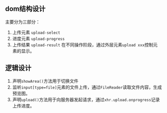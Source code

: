 ## dom结构设计
主要分为三部分：
  1. 上传元素 `upload-select`
  2. 进度元素 `upload-progress`
  3. 上传结果 `upload-result`
在不同操作阶段，通过外层元素`upload xxx`控制元素的显示。

## 逻辑设计
1. 声明`showArea()`方法用于切换文件
2. 监听`input[type=file]`元素的文件上传，通过`FileReader`读取文件内容，生成预览图。
3. 声明`upload()`方法用于向服务器发起请求，通过`xhr.upload.onprogress`记录上传进度。


